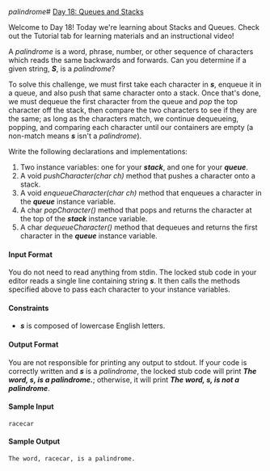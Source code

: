 *palindrome*# [Day 18: Queues and Stacks](https://www.hackerrank.com/challenges/30-queues-stacks)

Welcome to Day 18! Today we're learning about Stacks and Queues. Check out the Tutorial tab for learning materials and an instructional video!

A *palindrome* is a word, phrase, number, or other sequence of characters which reads the same backwards and forwards. Can you determine if a given string, __*S*__, is a *palindrome*?

To solve this challenge, we must first take each character in __*s*__, enqueue it in a queue, and also push that same character onto a stack. Once that's done, we must dequeue the first character from the queue and *pop* the top character off the stack, then compare the two characters to see if they are the same; as long as the characters match, we continue dequeueing, popping, and comparing each character until our containers are empty (a non-match means __*s*__ isn't a *palindrome*).

Write the following declarations and implementations:
1. Two instance variables: one for your __*stack*__, and one for your __*queue*__.
2. A void *pushCharacter(char ch)* method that pushes a character onto a stack.
3. A void *enqueueCharacter(char ch)* method that enqueues a character in the __*queue*__ instance variable.
4. A char *popCharacter()* method that pops and returns the character at the top of the __*stack*__ instance variable.
5. A char *dequeueCharacter()* method that dequeues and returns the first character in the __*queue*__ instance variable.

#### Input Format
You do not need to read anything from stdin. The locked stub code in your editor reads a single line containing string __*s*__. It then calls the methods specified above to pass each character to your instance variables.

#### Constraints
* __*s*__ is composed of lowercase English letters.

#### Output Format
You are not responsible for printing any output to stdout.
If your code is correctly written and __*s*__ is a *palindrome*, the locked stub code will print __*The word, s, is a palindrome.*__; otherwise, it will print __*The word, s, is not a palindrome*__.

#### Sample Input
```
racecar
```

#### Sample Output
```
The word, racecar, is a palindrome.
```
